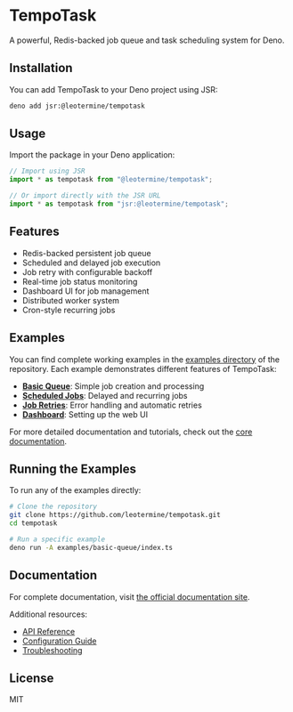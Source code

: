 # TempoTask

A powerful, Redis-backed job queue and task scheduling system for Deno.

## Installation

You can add TempoTask to your Deno project using JSR:

```bash
deno add jsr:@leotermine/tempotask
```

## Usage

Import the package in your Deno application:

```typescript
// Import using JSR
import * as tempotask from "@leotermine/tempotask";

// Or import directly with the JSR URL
import * as tempotask from "jsr:@leotermine/tempotask";
```

## Features

- Redis-backed persistent job queue
- Scheduled and delayed job execution
- Job retry with configurable backoff
- Real-time job status monitoring
- Dashboard UI for job management
- Distributed worker system
- Cron-style recurring jobs

## Examples

You can find complete working examples in the [examples directory](https://github.com/leotermine/tempotask/tree/main/examples) of the repository. Each example demonstrates different features of TempoTask:

- **[Basic Queue](https://github.com/leotermine/tempotask/tree/main/examples/basic-queue)**: Simple job creation and processing
- **[Scheduled Jobs](https://github.com/leotermine/tempotask/tree/main/examples/scheduled-jobs)**: Delayed and recurring jobs
- **[Job Retries](https://github.com/leotermine/tempotask/tree/main/examples/job-retries)**: Error handling and automatic retries
- **[Dashboard](https://github.com/leotermine/tempotask/tree/main/examples/dashboard)**: Setting up the web UI

For more detailed documentation and tutorials, check out the [core documentation](https://github.com/leotermine/tempotask/tree/main/core/README.md).

## Running the Examples

To run any of the examples directly:

```bash
# Clone the repository
git clone https://github.com/leotermine/tempotask.git
cd tempotask

# Run a specific example
deno run -A examples/basic-queue/index.ts
```

## Documentation

For complete documentation, visit [the official documentation site](https://tempotask.deno.dev).

Additional resources:
- [API Reference](https://tempotask.deno.dev/api)
- [Configuration Guide](https://tempotask.deno.dev/configuration)
- [Troubleshooting](https://tempotask.deno.dev/troubleshooting)

## License

MIT
